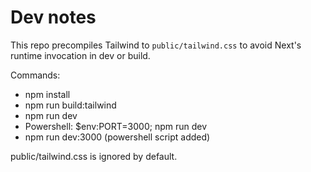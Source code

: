 # Dev notes

This repo precompiles Tailwind to `public/tailwind.css` to avoid Next's runtime invocation in dev or build.

Commands:

- npm install
- npm run build:tailwind
- npm run dev
- Powershell: $env:PORT=3000; npm run dev
- npm run dev:3000 (powershell script added)

public/tailwind.css is ignored by default.
